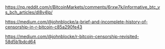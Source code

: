 
https://np.reddit.com/r/BitcoinMarkets/comments/6rxw7k/informative_btc_vs_bch_articles/dl8v4lp/

https://medium.com/@johnblocke/a-brief-and-incomplete-history-of-censorship-in-r-bitcoin-c85a290fe43

https://medium.com/@johnblocke/r-bitcoin-censorship-revisited-58d5b1bdcd64

